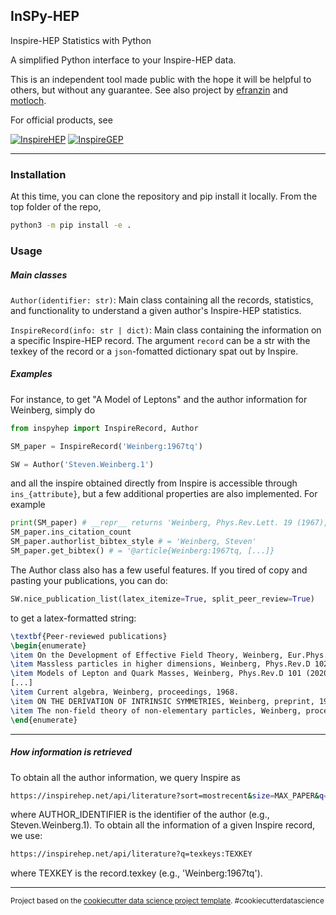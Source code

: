 ## InSPy-HEP

Inspire-HEP Statistics with Python


A simplified Python interface to your Inspire-HEP data.

This is an independent tool made public with the hope it will be helpful to others, but without any guarantee. See also project by [efranzin](https://github.com/efranzin/python) and [motloch](https://github.com/motloch/track_inspire-hep_citations).

For official products, see

[![InspireHEP](https://img.shields.io/badge/Inspire_HEP-.net-lightcyan.svg)](https://inspirehep.net/) [![InspireGEP](https://img.shields.io/badge/Inspire_HEP-on_GitHub-pink.svg)](https://github.com/inspirehep)


---
### Installation

At this time, you can clone the repository and pip install it locally. From the top folder of the repo,
```sh
python3 -m pip install -e .
```

### Usage

##### Main classes

`Author(identifier: str)`: Main class containing all the records, statistics, and functionality to understand a given author's Inspire-HEP statistics.

`InspireRecord(info: str | dict)`: Main class containing the information on a specific Inspire-HEP record. The argument `record` can be a str with the texkey of the record or a `json`-fomatted dictionary spat out by Inspire.

##### Examples 

For instance, to get "A Model of Leptons" and the author information for Weinberg, simply do
```py
from inspyhep import InspireRecord, Author

SM_paper = InspireRecord('Weinberg:1967tq')

SW = Author('Steven.Weinberg.1')
```
and all the inspire obtained directly from Inspire is accessible through `ins_{attribute}`, but a few additional properties are also implemented. For example
``` py
print(SM_paper) # __repr__ returns 'Weinberg, Phys.Rev.Lett. 19 (1967), 1967.'
SM_paper.ins_citation_count
SM_paper.authorlist_bibtex_style # = 'Weinberg, Steven'
SM_paper.get_bibtex() # = '@article{Weinberg:1967tq, [...]}
```

The Author class also has a few useful features. If you tired of copy and pasting your publications, you can do:
``` py
SW.nice_publication_list(latex_itemize=True, split_peer_review=True)
```
to get a latex-formatted string:
```latex
\textbf{Peer-reviewed publications}
\begin{enumerate}
\item On the Development of Effective Field Theory, Weinberg, Eur.Phys.J.H 46 (2021) 1 6, 2021, arXiv:2101.04241 [hep-th], [citations: 10].
\item Massless particles in higher dimensions, Weinberg, Phys.Rev.D 102 (2020) 9 095022, 2020, arXiv:2010.05823 [hep-th], [citations: 10].
\item Models of Lepton and Quark Masses, Weinberg, Phys.Rev.D 101 (2020) 3 035020, 2020, arXiv:2001.06582 [hep-th], [citations: 
[...]
\item Current algebra, Weinberg, proceedings, 1968.
\item ON THE DERIVATION OF INTRINSIC SYMMETRIES, Weinberg, preprint, 1963.
\item The non-field theory of non-elementary particles, Weinberg, proceedings, 1962.
\end{enumerate}
```

---
##### How information is retrieved

To obtain all the author information, we query Inspire as
```sh
https://inspirehep.net/api/literature?sort=mostrecent&size=MAX_PAPER&q=a%20AUTHOR_IDENTIFIER
```
where AUTHOR_IDENTIFIER is the identifier of the author (e.g., Steven.Weinberg.1).
To obtain all the information of a given Inspire record, we use:
```sh
https://inspirehep.net/api/literature?q=texkeys:TEXKEY
```
where TEXKEY is the record.texkey (e.g., 'Weinberg:1967tq').

--------

<p><small>Project based on the <a target="_blank" href="https://drivendata.github.io/cookiecutter-data-science/">cookiecutter data science project template</a>. #cookiecutterdatascience</small></p>
